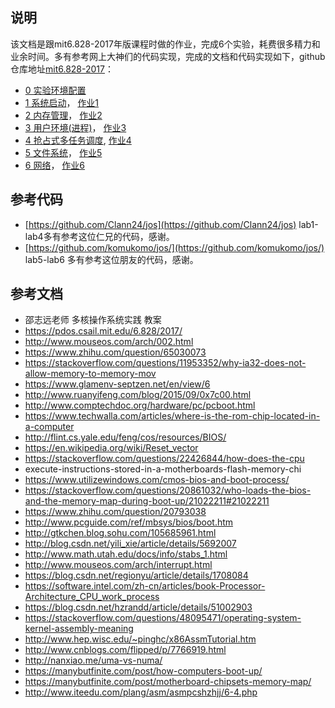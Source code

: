 ## 说明
该文档是跟mit6.828-2017年版课程时做的作业，完成6个实验，耗费很多精力和业余时间。多有参考网上大神们的代码实现，完成的文档和代码实现如下，github仓库地址[mit6.828-2017](https://github.com/shishujuan/mit6.828-2017)：

- [0 实验环境配置](https://github.com/shishujuan/mit6.828-2017/blob/master/docs/lab0.md)
- [1 系统启动](https://github.com/shishujuan/mit6.828-2017/blob/master/docs/lab1.md)，			[作业1](https://github.com/shishujuan/mit6.828-2017/blob/master/docs/lab1-exercize.md)
- [2 内存管理](https://github.com/shishujuan/mit6.828-2017/blob/master/docs/lab2.md)，   		[作业2](https://github.com/shishujuan/mit6.828-2017/blob/master/docs/lab2-exercize.md)
- [3 用户环境(进程)](https://github.com/shishujuan/mit6.828-2017/blob/master/docs/lab3.md)， 	[作业3](https://github.com/shishujuan/mit6.828-2017/blob/master/docs/lab3-exercize.md)
- [4 抢占式多任务调度](https://github.com/shishujuan/mit6.828-2017/blob/master/docs/lab4.md), [作业4](https://github.com/shishujuan/mit6.828-2017/blob/master/docs/lab4-exercize.md)
- [5 文件系统](https://github.com/shishujuan/mit6.828-2017/blob/master/docs/lab5.md)，  		[作业5](https://github.com/shishujuan/mit6.828-2017/blob/master/docs/lab5-exercize.md)
- [6 网络](https://github.com/shishujuan/mit6.828-2017/blob/master/docs/lab6.md)，				[作业6](https://github.com/shishujuan/mit6.828-2017/blob/master/docs/lab6-exercize.md)

## 参考代码
- [https://github.com/Clann24/jos](https://github.com/Clann24/jos)
	lab1-lab4多有参考这位仁兄的代码，感谢。
- [https://github.com/komukomo/jos/](https://github.com/komukomo/jos/)
	lab5-lab6 多有参考这位朋友的代码，感谢。

## 参考文档
- 邵志远老师 多核操作系统实践 教案
- https://pdos.csail.mit.edu/6.828/2017/
- http://www.mouseos.com/arch/002.html
- https://www.zhihu.com/question/65030073
- https://stackoverflow.com/questions/11953352/why-ia32-does-not-allow-memory-to-memory-mov
- https://www.glamenv-septzen.net/en/view/6
- http://www.ruanyifeng.com/blog/2015/09/0x7c00.html
- http://www.comptechdoc.org/hardware/pc/pcboot.html
- https://www.techwalla.com/articles/where-is-the-rom-chip-located-in-a-computer
- http://flint.cs.yale.edu/feng/cos/resources/BIOS/
- https://en.wikipedia.org/wiki/Reset_vector
- https://stackoverflow.com/questions/22426844/how-does-the-cpu
- execute-instructions-stored-in-a-motherboards-flash-memory-chi
- https://www.utilizewindows.com/cmos-bios-and-boot-process/
- https://stackoverflow.com/questions/20861032/who-loads-the-bios-and-the-memory-map-during-boot-up/21022211#21022211
- https://www.zhihu.com/question/20793038
- http://www.pcguide.com/ref/mbsys/bios/boot.htm
- http://gtkchen.blog.sohu.com/105685961.html
- http://blog.csdn.net/yili_xie/article/details/5692007
- http://www.math.utah.edu/docs/info/stabs_1.html
- http://www.mouseos.com/arch/interrupt.html
- https://blog.csdn.net/regionyu/article/details/1708084
- https://software.intel.com/zh-cn/articles/book-Processor-Architecture_CPU_work_process
- https://blog.csdn.net/hzrandd/article/details/51002903
- https://stackoverflow.com/questions/48095471/operating-system-kernel-assembly-meaning
- http://www.hep.wisc.edu/~pinghc/x86AssmTutorial.htm
- http://www.cnblogs.com/flipped/p/7766919.html
- http://nanxiao.me/uma-vs-numa/
- https://manybutfinite.com/post/how-computers-boot-up/
- https://manybutfinite.com/post/motherboard-chipsets-memory-map/
- http://www.iteedu.com/plang/asm/asmpcshzhjj/6-4.php
